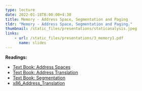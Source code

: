 ```yaml
---
type: lecture
date: 2022-01-18T8:00:00+4:30
title: Memory - Address Space, Segmentation and Paging
tldr: "Memory - Address Space, Segmentation and Paging."
thumbnail: /static_files/presentations/staticanalysis.jpeg
links:
    - url: /static_files/presentations/3_memory1.pdf
      name: slides
---
```

**Readings:**
- [Text Book: Address Spaces](https://pages.cs.wisc.edu/~remzi/OSTEP/vm-intro.pdf)
- [Text Book: Address Translation](https://pages.cs.wisc.edu/~remzi/OSTEP/vm-mechanism.pdf)
- [Text Book: Segmentation](https://pages.cs.wisc.edu/~remzi/OSTEP/vm-segmentation.pdf)
- [x86_Address_Translation](/static_files/read/x86_mem.pdf)